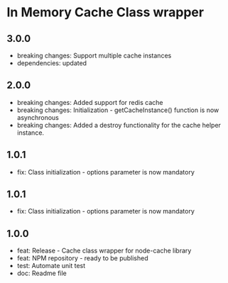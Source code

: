 # In Memory Cache Class wrapper

## 3.0.0
 - breaking changes: Support multiple cache instances
 - dependencies: updated

## 2.0.0
 - breaking changes: Added support for redis cache
 - breaking changes: Initialization - getCacheInstance() function is now asynchronous
 - breaking changes: Added a destroy functionality for the cache helper instance.

## 1.0.1
 - fix: Class initialization - options parameter is now mandatory

## 1.0.1
 - fix: Class initialization - options parameter is now mandatory

## 1.0.0
 - feat: Release - Cache class wrapper for node-cache library
 - feat: NPM repository - ready to be published
 - test: Automate unit test
 - doc: Readme file
